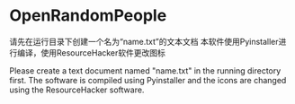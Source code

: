 # OpenRandomPeople
请先在运行目录下创建一个名为“name.txt”的文本文档
本软件使用Pyinstaller进行编译，使用ResourceHacker软件更改图标

Please create a text document named "name.txt" in the running directory first.
The software is compiled using Pyinstaller and the icons are changed using the ResourceHacker software.
